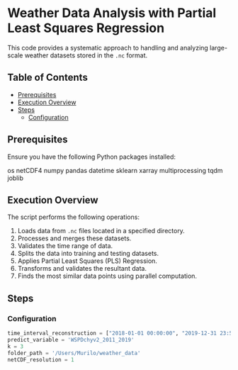 # Weather Data Analysis with Partial Least Squares Regression

This code provides a systematic approach to handling and analyzing large-scale weather datasets stored in the `.nc` format.

## Table of Contents

- [Prerequisites](#prerequisites)
- [Execution Overview](#execution-overview)
- [Steps](#steps)
  - [Configuration](#configuration)
 
## Prerequisites

Ensure you have the following Python packages installed:

os
netCDF4
numpy
pandas
datetime
sklearn
xarray
multiprocessing
tqdm
joblib

## Execution Overview

The script performs the following operations:

1. Loads data from `.nc` files located in a specified directory.
2. Processes and merges these datasets.
3. Validates the time range of data.
4. Splits the data into training and testing datasets.
5. Applies Partial Least Squares (PLS) Regression.
6. Transforms and validates the resultant data.
7. Finds the most similar data points using parallel computation.

## Steps

### Configuration

```python
time_interval_reconstruction = ["2018-01-01 00:00:00", "2019-12-31 23:54:00"]
predict_variable = 'WSPDchyv2_2011_2019'
k = 3
folder_path = '/Users/Murilo/weather_data'
netCDF_resolution = 1


